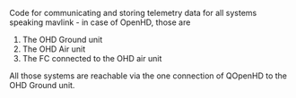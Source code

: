 Code for communicating and storing telemetry data for all systems speaking mavlink - in case of OpenHD, those are
1) The OHD Ground unit
2) The OHD Air unit
3) The FC connected to the OHD air unit

All those systems are reachable via the one connection of QOpenHD to the OHD Ground unit.
